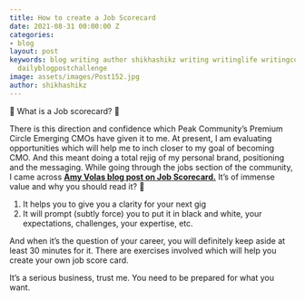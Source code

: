 ```yaml
---
title: How to create a Job Scorecard
date: 2021-08-31 00:00:00 Z
categories:
- blog
layout: post
keywords: blog writing author shikhashikz writing writinglife writingcommunity dailyblogpost
  dailyblogpostchallenge
image: assets/images/Post152.jpg
author: shikhashikz
---
```


💯 What is a Job scorecard? 💯

There is this direction and confidence which Peak Community’s Premium Circle Emerging CMOs have given it to me. At present, I am evaluating opportunities which will help me to inch closer to my goal of becoming CMO. And this meant doing a total rejig of my personal brand, positioning and the messaging. While going through the jobs section of the community, I came across **[Amy Volas blog post on Job Scorecard.](https://avenuetalentpartners.com/2021/07/26/job-scorecard-dream-sales-gig/)** It’s of immense value and why you should read it? 🚩

1)	It helps you to give you a clarity for your next gig
2)	It will prompt (subtly force) you to put it in black and white, your expectations, challenges, your expertise, etc.

And when it’s the question of your career, you will definitely keep aside at least 30 minutes for it. There are exercises involved which will help you create your own job score card.

It’s a serious business, trust me. You need to be prepared for what you want.

